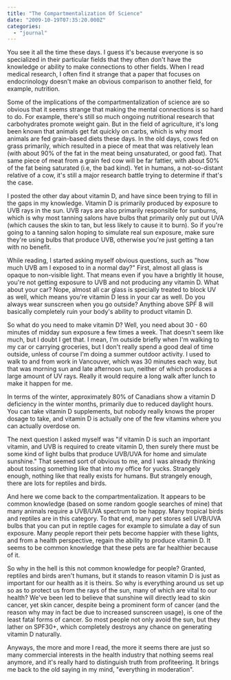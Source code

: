 ```yaml
---
title: "The Compartmentalization Of Science"
date: "2009-10-19T07:35:20.000Z"
categories: 
  - "journal"
---
```


You see it all the time these days. I guess it's because everyone is so specialized in their particular fields that they often don't have the knowledge or ability to make connections to other fields. When I read medical research, I often find it strange that a paper that focuses on endocrinology doesn't make an obvious comparison to another field, for example, nutrition.

Some of the implications of the compartmentalization of science are so obvious that it seems strange that making the mental connections is so hard to do. For example, there's still so much ongoing nutritional research that carbohydrates promote weight gain. But in the field of agriculture, it's long been known that animals get fat quickly on carbs, which is why most animals are fed grain-based diets these days. In the old days, cows fed on grass primarily, which resulted in a piece of meat that was relatively lean (with about 90% of the fat in the meat being unsaturated, or good fat). That same piece of meat from a grain fed cow will be far fattier, with about 50% of the fat being saturated (i.e, the bad kind). Yet in humans, a not-so-distant relative of a cow, it's still a major research battle trying to determine if that's the case.

I posted the other day about vitamin D, and have since been trying to fill in the gaps in my knowledge. Vitamin D is primarily produced by exposure to UVB rays in the sun. UVB rays are also primarily responsible for sunburns, which is why most tanning salons have bulbs that primarily only put out UVA (which causes the skin to tan, but less likely to cause it to burn). So if you're going to a tanning salon hoping to simulate real sun exposure, make sure they're using bulbs that produce UVB, otherwise you're just getting a tan with no benefit.

While reading, I started asking myself obvious questions, such as "how much UVB am I exposed to in a normal day?" First, almost all glass is opaque to non-visible light. That means even if you have a brightly lit house, you're not getting exposure to UVB and not producing any vitamin D. What about your car? Nope, almost all car glass is specially treated to block UV as well, which means you're vitamin D less in your car as well. Do you always wear sunscreen when you go outside? Anything above SPF 8 will basically completely ruin your body's ability to product vitamin D.

So what do you need to make vitamin D? Well, you need about 30 - 60 minutes of midday sun exposure a few times a week. That doesn't seem like much, but I doubt I get that. I mean, I'm outside briefly when I'm walking to my car or carrying groceries, but I don't really spend a good deal of time outside, unless of course I'm doing a summer outdoor activity. I used to walk to and from work in Vancouver, which was 30 minutes each way, but that was morning sun and late afternoon sun, neither of which produces a large amount of UV rays. Really it would require a long walk after lunch to make it happen for me.

In terms of the winter, approximately 80% of Canadians show a vitamin D deficiency in the winter months, primarily due to reduced daylight hours. You can take vitamin D supplements, but nobody really knows the proper dosage to take, and vitamin D is actually one of the few vitamins where you can actually overdose on.

The next question I asked myself was "if vitamin D is such an important vitamin, and UVB is required to create vitamin D, then surely there must be some kind of light bulbs that produce UVB/UVA for home and simulate sunshine." That seemed sort of obvious to me, and I was already thinking about tossing something like that into my office for yucks. Strangely enough, nothing like that really exists for humans. But strangely enough, there are lots for reptiles and birds.

And here we come back to the compartmentalization. It appears to be common knowledge (based on some random google searches of mine) that many animals require a UVB/UVA spectrum to be happy. Many tropical birds and reptiles are in this category. To that end, many pet stores sell UVB/UVA bulbs that you can put in reptile cages for example to simulate a day of sun exposure. Many people report their pets become happier with these lights, and from a health perspective, regain the ability to produce vitamin D. It seems to be common knowledge that these pets are far healthier because of it.

So why in the hell is this not common knowledge for people? Granted, reptiles and birds aren't humans, but it stands to reason vitamin D is just as important for our health as it is theirs. So why is everything around us set up so as to protect us from the rays of the sun, many of which are vital to our health? We've been led to believe that sunshine will directly lead to skin cancer, yet skin cancer, despite being a prominent form of cancer (and the reason why may in fact be due to increased sunscreen usage), is one of the least fatal forms of cancer. So most people not only avoid the sun, but they lather on SPF30+, which completely destroys any chance on generating vitamin D naturally.

Anyways, the more and more I read, the more it seems there are just so many commercial interests in the health industry that nothing seems real anymore, and it's really hard to distinguish truth from profiteering. It brings me back to the old saying in my mind, "everything in moderation".

